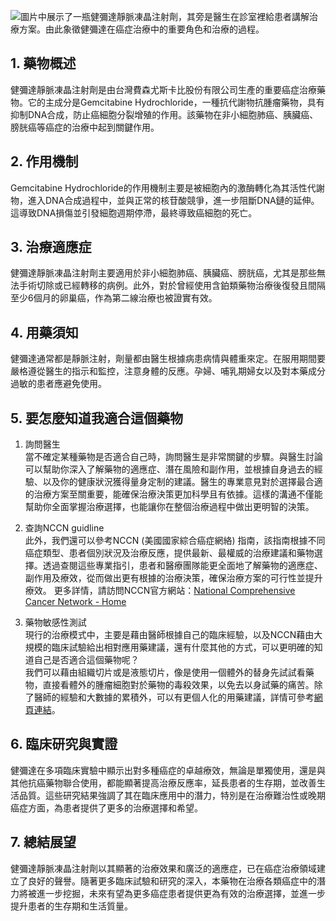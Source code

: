 ![圖片中展示了一瓶健彌達靜脈凍晶注射劑，其旁是醫生在診室裡給患者講解治療方案。由此象徵健彌達在癌症治療中的重要角色和治療的過程。](https://i.imgur.com/I3dHK9p.jpeg)
##  1. 藥物概述

健彌達靜脈凍晶注射劑是由台灣費森尤斯卡比股份有限公司生產的重要癌症治療藥物。它的主成分是Gemcitabine Hydrochloride，一種抗代謝物抗腫瘤藥物，具有抑制DNA合成，防止癌細胞分裂增殖的作用。該藥物在非小細胞肺癌、胰臟癌、膀胱癌等癌症的治療中起到關鍵作用。

##  2. 作用機制

Gemcitabine Hydrochloride的作用機制主要是被細胞內的激酶轉化為其活性代謝物，進入DNA合成過程中，並與正常的核苷酸競爭，進一步阻斷DNA鏈的延伸。這導致DNA損傷並引發細胞週期停滯，最終導致癌細胞的死亡。

##  3. 治療適應症

健彌達靜脈凍晶注射劑主要適用於非小細胞肺癌、胰臟癌、膀胱癌，尤其是那些無法手術切除或已經轉移的病例。此外，對於曾經使用含鉑類藥物治療後復發且間隔至少6個月的卵巢癌，作為第二線治療也被證實有效。

##  4. 用藥須知

健彌達通常都是靜脈注射，劑量都由醫生根據病患病情與體重來定。在服用期間要嚴格遵從醫生的指示和監控，注意身體的反應。孕婦、哺乳期婦女以及對本藥成分過敏的患者應避免使用。

##  5. 要怎麼知道我適合這個藥物

1. 詢問醫生  
當不確定某種藥物是否適合自己時，詢問醫生是非常關鍵的步驟。與醫生討論可以幫助你深入了解藥物的適應症、潛在風險和副作用，並根據自身過去的經驗、以及你的健康狀況獲得量身定制的建議。醫生的專業意見對於選擇最合適的治療方案至關重要，能確保治療決策更加科學且有依據。這樣的溝通不僅能幫助你全面掌握治療選擇，也能讓你在整個治療過程中做出更明智的決策。 

2. 查詢NCCN guidline  
此外，我們還可以參考NCCN (美國國家綜合癌症網絡) 指南，該指南根據不同癌症類型、患者個別狀況及治療反應，提供最新、最權威的治療建議和藥物選擇。透過查閱這些專業指引，患者和醫療團隊能更全面地了解藥物的適應症、副作用及療效，從而做出更有根據的治療決策，確保治療方案的可行性並提升療效。 
更多詳情，請訪問NCCN官方網站：[National Comprehensive Cancer Network - Home](https://www.nccn.org/)

3. 藥物敏感性測試  
現行的治療模式中，主要是藉由醫師根據自己的臨床經驗，以及NCCN藉由大規模的臨床試驗給出相對應用藥建議，還有什麼其他的方式，可以更明確的知道自己是否適合這個藥物呢？   
我們可以藉由組織切片或是液態切片，像是使用一個體外的替身先試試看藥物，直接看體外的腫瘤細胞對於藥物的毒殺效果，以免去以身試藥的痛苦。除了醫師的經驗和大數據的累積外，可以有更個人化的用藥建議，詳情可參考[網頁連結](https://info.cancerfree.io/)。

##  6. 臨床研究與實證

健彌達在多項臨床實驗中顯示出對多種癌症的卓越療效，無論是單獨使用，還是與其他抗癌藥物聯合使用，都能顯著提高治療反應率，延長患者的生存期，並改善生活品質。這些研究結果強調了其在臨床應用中的潛力，特別是在治療難治性或晚期癌症方面，為患者提供了更多的治療選擇和希望。 

##  7. 總結展望

健彌達靜脈凍晶注射劑以其顯著的治療效果和廣泛的適應症，已在癌症治療領域建立了良好的聲譽。隨著更多臨床試驗和研究的深入，本藥物在治療各類癌症中的潛力將被進一步挖掘，未來有望為更多癌症患者提供更為有效的治療選擇，並進一步提升患者的生存期和生活質量。

